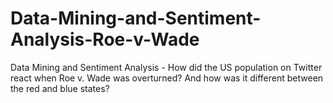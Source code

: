 # Data-Mining-and-Sentiment-Analysis-Roe-v-Wade
Data Mining and Sentiment Analysis - How did the US population on Twitter react when Roe v. Wade was overturned?
And how was it different between the red and blue states?

